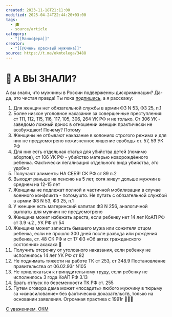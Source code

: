 ```yaml
---
created: 2023-11-18T21:11:00
modified: 2025-04-24T22:44:20+03:00
tags:
  - 🎓
  - source/article
category:
  - "[[Маносфера]]"
creator:
  - "[[@Очень красивый мужчина]]"
source: https://t.me/okmtelega/3488
---
```


# 📢 А ВЫ ЗНАЛИ?

А вы знали, что мужчины в России подверженны дискриминации? Да-да, это чистая правда! Ты пока [подпишись](https://t.me/okmtelega), а я расскажу:

1. Для женщин нет обязательной службы в армии ФЗ N 53, ФЗ 25, п.1
2. Более низкое уголовное наказание за совершенные преступления: ст 111, 112, 115, 116, 117, 105, 306, 264 УК РФ и не только.  Ст 306 УК - заведомо ложный донос в отношении женщин практически не возбуждают! Почему? Потому
3. Женщины не отбывают наказание в колониях строгого режима и для них не предусмотрено пожизненное лишение свободы ст. 57, 59 УК РФ
4. Для них есть отдельная статья для убийства детей (помимо абортов), ст 106 УК РФ - убийство матерью новорождённого ребенка. Фактически легализация отдельного вида убийства, это удобно
5. Получают алименты НА СЕБЯ! СК РФ ст 89 п.2
6. Выходят раньше на пенсию на 5 лет, хотя живут дольше мужчин в среднем на 12-15 лет
7. Женщины не подлежат полной и частичной мобилизации в случае военного конфликта - потомушто. Не путать с обязательной службой в армии ФЗ N 53, ФЗ 25, п.1
8. У женщин есть материнский капитал ФЗ N 256, аналогичной выплаты для мужчин не предусмотрено
9. Женщина может избежать ареста, если ребенку нет 14 лет КоАП РФ ст 3.9 ч.2 , УК РФ ст 54
10. Женщина может записать бывшего мужа или сожителя отцом ребенка, если не прошло 300 дней после развода или рождения ребенка, ст. 48 СК РФ и ст 17 ФЗ «Об актах гражданского состояния» ахахаха 🤡
11. Получить отсрочку от уголовного наказания, если ребенку не исполнилось 14 лет УК РФ ст 82
12. Не поднимать тяжести на работе ТК ст 253, ст 348.9 Постановление правительства от 06.02.93г N105
13. Не привлекаться к принудительному труду, если ребенку не исполнилось 3 года КоАП РФ 3.13
14. Брать отпуск по беременности ТК РФ ст. 255
15. Путем оговора дама может «посадить» любого мужчину в тюрьму за «изнасилование» без фактических доказательств, только на основании заявления. Огромная практика с 1991г 👱🏻‍♀️  

[С уважением, ОКМ](https://t.me/okmtelega)
